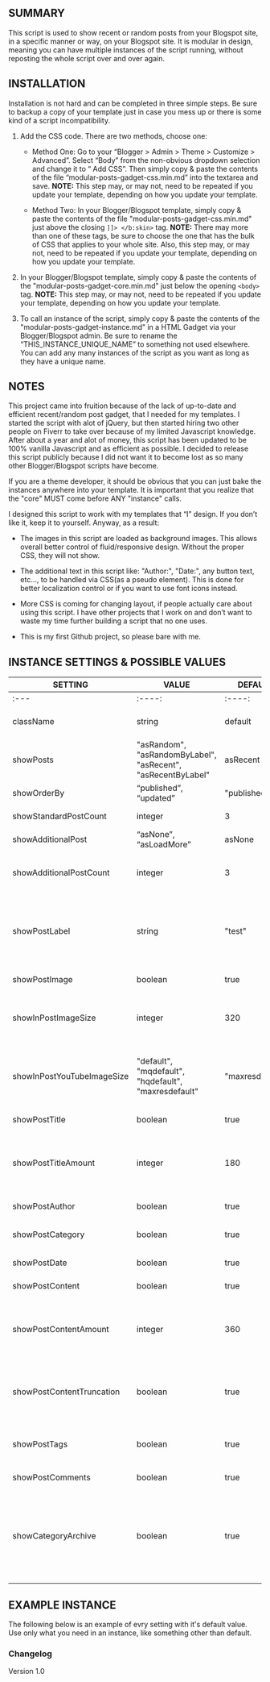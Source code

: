 ## SUMMARY ##

This script is used to show recent or random posts from your Blogspot site, in a specific manner or way, on your Blogspot site. It is modular in design, meaning you can have multiple instances of the script running, without reposting the whole script over and over again. 

## INSTALLATION ##

Installation is not hard and can be completed in three simple steps. Be sure to backup a copy of your template just in case you mess up or there is some kind of a script incompatibility.

1. Add the CSS code. There are two methods, choose one:

   - Method One: Go to your “Blogger > Admin > Theme > Customize > Advanced”. Select “Body” from the non-obvious dropdown selection and change it to “ Add CSS”. Then simply copy & paste the contents of the file “modular-posts-gadget-css.min.md” into the textarea and save. **NOTE:** This step may, or may not, need to be repeated if you update your template, depending on how you update your template.

   - Method Two: In your Blogger/Blogspot template, simply copy & paste the contents of the file "modular-posts-gadget-css.min.md" just above the closing `]]> </b:skin>` tag. **NOTE:** There may more than one of these tags, be sure to choose the one that has the bulk of CSS that applies to your whole site. Also, this step may, or may not, need to be repeated if you update your template, depending on how you update your template.

2. In your Blogger/Blogspot template, simply copy & paste the contents of the "modular-posts-gadget-core.min.md" just below the opening `<body>` tag. **NOTE:** This step may, or may not, need to be repeated if you update your template, depending on how you update your template.


3. To call an instance of the script, simply copy & paste the contents of the "modular-posts-gadget-instance.md" in a HTML Gadget via your Blogger/Blogspot admin. Be sure to rename the “THIS_INSTANCE_UNIQUE_NAME” to something not used elsewhere. You can add any many instances of the script as you want as long as they have a unique name.

## NOTES ##
This project came into fruition because of the lack of up-to-date and efficient recent/random post gadget, that I needed for my templates. I started the script with alot of jQuery, but then started hiring two other people on Fiverr to take over because of my limited Javascript knowledge. After about a year and alot of money, this script has been updated to be 100% vanilla Javascript and as efficient as possible. I decided to release this script publicly because I did not want it to become lost as so many other Blogger/Blogspot scripts have become.

If you are a theme developer, it should be obvious that you can just bake the instances anywhere into your template. It is important that you realize that the "core" MUST come before ANY "instance" calls.

I designed this script to work with my templates that “I” design. If you don’t like it, keep it to yourself. Anyway, as a result: 

* The images in this script are loaded as background images. This allows overall better control of fluid/responsive design. Without the proper CSS, they will not show.

* The additional text in this script like: "Author:", "Date:", any button text, etc…, to be handled via CSS(as a pseudo element). This is done for better localization control or if you want to use font icons instead.

* More CSS is coming for changing layout, if people actually care about using this script. I have other projects that I work on and don’t want to waste my time further building a script that no one uses.

* This is my first Github project, so please bare with me.

## INSTANCE SETTINGS & POSSIBLE VALUES ##
|SETTING|VALUE|DEFAULT|DESCRIPTION|
|-------|-------|-------|-------|
|:---|:----:|:----:|:---|
|className|string|default|The class name of the gadget so it can be styled by CSS.|
|showPosts|"asRandom", "asRandomByLabel", "asRecent", "asRecentByLabel"|asRecent|reserved|
|showOrderBy| “published”, “updated”|"published"|reserved|
|showStandardPostCount|integer|3|This is the number of posts to show.|
|showAdditionalPost| “asNone”, “asLoadMore”|asNone|reserved|
|showAdditionalPostCount|integer|3|This is the number of posts to show if more posts are loaded via Ajax.|
|showPostLabel|string|"test"|Shows posts that have a specific label(category or tag). This only works with `showPost` values: `asRandomByLabel` or `asRecentByLabel`.|
|showPostImage|boolean|true|This is self-explanatory.|
|showInPostImageSize|integer|320|This uses the first image found in a post. This only shows if `showPostImage` value is set to `true`.|
|showInPostYouTubeImageSize|"default", "mqdefault", "hqdefault", "maxresdefault"|"maxresdefault"|This is only for YouTube video thumbnail size. This only shows if `showPostImage` value is set to `true`.|
|showPostTitle|boolean|true|This is self-explanatory.|
|showPostTitleAmount|integer|180|The amount of characters to show for the post title. This only shows if `showPostTitle` value is set to `true`.|
|showPostAuthor|boolean|true|This is self-explanatory.|
|showPostCategory|boolean|true|Shows only first label(category or tag) alphabetically.|
|showPostDate|boolean|true|This is self-explanatory.|
|showPostContent|boolean|true|This is self-explanatory.|
|showPostContentAmount|integer|360|The amount of characters to show for the post content. This only shows if `showPostContent` value is set to `true`.|
|showPostContentTruncation|boolean|true|This adds an ellipsis(...) when the `showPostContentAmount` value is reached, or when a jump-link is detected in the post.|
|showPostTags|boolean|true|Shows a list of all labels(category or tags) used for the post.|
|showPostComments|boolean|true|This is self-explanatory.|
|showCategoryArchive|boolean|true|This shows a link to a list of posts by label equal to the `showPostLabel` value. This only shows if the `showPosts` value is equal to `asRandomByLabel` or `asRecentByLabel`.|

## EXAMPLE INSTANCE ##
The following below is an example of evry setting with it's default value. Use only what you need in an instance, like something other than default.
    <script>
      myModule.addSection("THIS_INSTANCE_UNIQUE_NAME", { 
        className: "default",
        showPosts: "asRandom",
        showOrderBy: "published",
        showStandardPostCount: 3,
        showAdditionalPosts: "asLoadMore",
        showAdditionalPostCount: 3,
        showPostLabel: "test",
        showPostImage: true,
        showInPostImageSize: 320,
        showInPostYouTubeImageSize: "maxresdefault.jpg",
        showPostTitle: true,
        showPostTitleAmount: 180,
        showPostAuthor: true,
        showPostCategory: true,
        showPostDate: true,
        showPostContent: true,
        showPostContentAmount: 360,
        showPostContentTruncation: true,
        showPostTags: true,
        showPostCommentCount: true,
        showCategoryArchive: true,
      })
      myModule.run("THIS_INSTANCE_UNIQUE_NAME")
    </script>

### Changelog ###
Version 1.0
